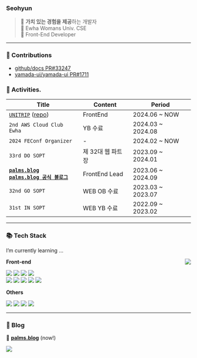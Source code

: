 <!--![header](https://capsule-render.vercel.app/api?type=waving&color=gradient&customColorList=15&height=170&section=header&text=&fontColor=black&fontSize=30&fontAlignY=30&desc=.&descAlignY=48)-->


 
### Seohyun
> 🖤 **가치 있는 경험을 제공**하는 개발자<br/>
🖤 Ewha Womans Univ. CSE<br/>
🖤 Front-End Developer<br/>

---
<h3>💫 Contributions</h3>
<ul>
<li><a href="https://github.com/github/docs/pull/33247">github/docs PR#33247</a></li>
<li><a href="https://github.com/yamada-ui/yamada-ui/pull/1711">yamada-ui/yamada-ui PR#1711</a></li>
</ul>

<h3> 👾 Activities.</h3>

| Title            | Content | Period                                                                                                                   |
| ---------------- | --------|--------------------------------------------------------------------------------------------------------------------------- |
| <a href="https://uni-trip.vercel.app/">`UNITRIP`</a> (<a href="https://github.com/TEAM-UNITRIP/UNITRIP-FrontEnd">repo</a>)|FrontEnd   | 2024.06 ~ NOW|
| `2nd AWS Cloud Club Ewha` | YB 수료 | 2024.03 ~ 2024.08
| `2024 FEConf Organizer` | - | 2024.02 ~  NOW
| `33rd DO SOPT` | 제 32대 웹 파트장  | 2023.09 ~ 2024.01                                                                                       |
| <strong><a href="https://palms.blog">`palms.blog`</a></strong><br/> <strong><a href="https://official.palms.blog">`palms.blog 공식 블로그`</a></strong>| FrontEnd Lead  | 2023.06 ~ 2024.09 |
| `32nd GO SOPT` |  WEB OB 수료  | 2023.03 ~ 2023.07                                                                                        |
| `31st IN SOPT` |  WEB YB 수료 | 2022.09 ~ 2023.02   

---
<h3>📚 Tech Stack</h3>

I’m currently learning ...

**Front-end**
<img align="right" src="https://github-readme-stats.vercel.app/api/top-langs/?username=seobbang&layout=compact"/> 
<p align="left">
  <img src="https://img.shields.io/badge/HTML5-E34F26?style=flat-square&logo=HTML5&logoColor=white">
  <img src="https://img.shields.io/badge/CSS3-1572B6?style=flat-square&logo=CSS3&logoColor=white">
  <img src="https://img.shields.io/badge/JavaScript-F7DF1E?style=flat-square&logo=JavaScript&logoColor=white">
  <img src="https://img.shields.io/badge/TypeScript-3178C6?style=flat-square&logo=TypeScript&logoColor=white"><br/>
  <img src="https://img.shields.io/badge/React-61DAFB?style=flat-square&logo=React&logoColor=white">
  <img src="https://img.shields.io/badge/Next.js-000000?style=flat-square&logo=Next.js&logoColor=white"/>
 <img src="https://img.shields.io/badge/styled/component-e084c6?style=flat-square&logo=styled-components&logoColor=white"/>
 <img src="https://img.shields.io/badge/Recoil-3578e5?style=flat-square&logo=React&logoColor=white"/>
 <img src="https://img.shields.io/badge/React Query-FF4154?style=flat-square&logo=react-query&logoColor=white">
</p>
<!-- - 🌱 I’m currently learning ... -->

**Others**
<p align="left">
  <img src="https://img.shields.io/badge/Python-3776AB?style=flat-square&logo=Python&logoColor=white">
  <img src="https://img.shields.io/badge/C-A8B9CC?style=flat-square&logo=C&logoColor=white">  
  <img src="https://img.shields.io/badge/Java-007396?style=flat-square&logo=Java&logoColor=white"/>
 <img src="https://img.shields.io/badge/MySQL-4479A1?style=flat-square&logo=MySQL&logoColor=white"/>
</p>

---
<h3>📝 Blog</h3>
<p aling="left">
🌴 <a href="https://seohyun.palms.blog"><strong>palms.blog</strong></a> (now!)
</p>
<p align="left">
<a href="https://velog.io/@seobbang"><img src="https://img.shields.io/badge/velog-11B48A?style=flat-square&logo=Vimeo&logoColor=white&link=https://velog.io/@seobbang" /></a></p>

<!-- ![Anurag's GitHub stats](https://github-readme-stats.vercel.app/api?username=seobbang&show_icons=true&theme=swift) -->


<!-- <h3 align="left">🌈 Follow Me 🌈</h3>
<p align="left">
  <a href="https://velog.io/@seobbang"><img src="https://img.shields.io/badge/velog-11B48A?style=flat-square&logo=Vimeo&logoColor=white&link=https://velog.io/@seobbang"/>&nbsp
</p> -->

<!--
**seobbang/seobbang** is a ✨ _special_ ✨ repository because its `README.md` (this file) appears on your GitHub profile.

Here are some ideas to get you started:



- 🔭 I’m currently working on ...
- 👯 I’m looking to collaborate on ...
- 🤔 I’m looking for help with ...
- 💬 Ask me about ...
- 📫 How to reach me: ...
- 😄 Pronouns: ...
- ⚡ Fun fact: ...
-->
